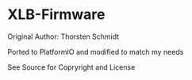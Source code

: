 # XLB-Firmware
Original Author: Thorsten Schmidt

Ported to PlatformIO and modified to match my needs

See Source for Copryright and License

